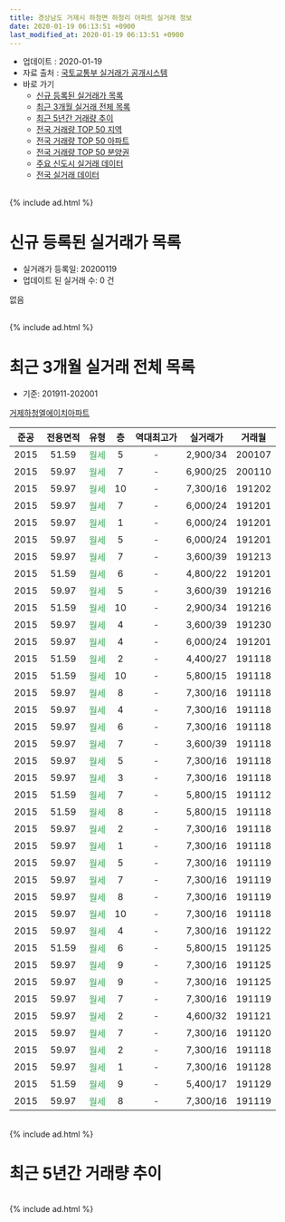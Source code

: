```yaml
---
title: 경상남도 거제시 하청면 하청리 아파트 실거래 정보
date: 2020-01-19 06:13:51 +0900
last_modified_at: 2020-01-19 06:13:51 +0900
---
```


* 업데이트 : 2020-01-19
* 자료 출처 : [국토교통부 실거래가 공개시스템](http://rt.molit.go.kr)
* 바로 가기
    * [신규 등록된 실거래가 목록](#신규-등록된-실거래가-목록)
    * [최근 3개월 실거래 전체 목록](#최근-3개월-실거래-전체-목록)
    * [최근 5년간 거래량 추이](#최근-5년간-거래량-추이)
    * [전국 거래량 TOP 50 지역](https://apt-info.github.io/apt-trade-info/최근-3개월-전국에서-가장-거래가-많이-발생한-지역)
    * [전국 거래량 TOP 50 아파트](https://apt-info.github.io/apt-trade-info/최근-3개월-전국에서-가장-거래가-많이-발생한-아파트)
    * [전국 거래량 TOP 50 분양권](https://apt-info.github.io/apt-trade-info/최근-3개월-전국에서-가장-거래가-많이-발생한-분양권)
    * [주요 신도시 실거래 데이터](https://apt-info.github.io/apt-trade-info/주요-신도시)
    * [전국 실거래 데이터](https://apt-info.github.io/apt-trade-info/전국)
<br>
{% include ad.html %}
<br>

# 신규 등록된 실거래가 목록
* 실거래가 등록일: 20200119
* 업데이트 된 실거래 수: 0 건

없음

<br>
{% include ad.html %}
<br>

# 최근 3개월 실거래 전체 목록
* 기준: 201911-202001


[거제하청엘에이치아파트](https://search.naver.com/search.naver?query=%EA%B2%BD%EC%83%81%EB%82%A8%EB%8F%84+%EA%B1%B0%EC%A0%9C%EC%8B%9C+%ED%95%98%EC%B2%AD%EB%A9%B4+%ED%95%98%EC%B2%AD%EB%A6%AC+%EA%B1%B0%EC%A0%9C%ED%95%98%EC%B2%AD%EC%97%98%EC%97%90%EC%9D%B4%EC%B9%98%EC%95%84%ED%8C%8C%ED%8A%B8)

|준공|전용면적|유형|층|역대최고가|실거래가|거래월|
|:---:|:---:|:---:|:---:|:---:|:---:|:---:|
|2015|51.59|<span style="color:#34a853">월세</span>|5|<span style="color:#444444">-</span>|2,900/34|200107|
|2015|59.97|<span style="color:#34a853">월세</span>|7|<span style="color:#444444">-</span>|6,900/25|200110|
|2015|59.97|<span style="color:#34a853">월세</span>|10|<span style="color:#444444">-</span>|7,300/16|191202|
|2015|59.97|<span style="color:#34a853">월세</span>|7|<span style="color:#444444">-</span>|6,000/24|191201|
|2015|59.97|<span style="color:#34a853">월세</span>|1|<span style="color:#444444">-</span>|6,000/24|191201|
|2015|59.97|<span style="color:#34a853">월세</span>|5|<span style="color:#444444">-</span>|6,000/24|191201|
|2015|59.97|<span style="color:#34a853">월세</span>|7|<span style="color:#444444">-</span>|3,600/39|191213|
|2015|51.59|<span style="color:#34a853">월세</span>|6|<span style="color:#444444">-</span>|4,800/22|191201|
|2015|59.97|<span style="color:#34a853">월세</span>|5|<span style="color:#444444">-</span>|3,600/39|191216|
|2015|51.59|<span style="color:#34a853">월세</span>|10|<span style="color:#444444">-</span>|2,900/34|191216|
|2015|59.97|<span style="color:#34a853">월세</span>|4|<span style="color:#444444">-</span>|3,600/39|191230|
|2015|59.97|<span style="color:#34a853">월세</span>|4|<span style="color:#444444">-</span>|6,000/24|191201|
|2015|51.59|<span style="color:#34a853">월세</span>|2|<span style="color:#444444">-</span>|4,400/27|191118|
|2015|51.59|<span style="color:#34a853">월세</span>|10|<span style="color:#444444">-</span>|5,800/15|191118|
|2015|59.97|<span style="color:#34a853">월세</span>|8|<span style="color:#444444">-</span>|7,300/16|191118|
|2015|59.97|<span style="color:#34a853">월세</span>|4|<span style="color:#444444">-</span>|7,300/16|191118|
|2015|59.97|<span style="color:#34a853">월세</span>|6|<span style="color:#444444">-</span>|7,300/16|191118|
|2015|59.97|<span style="color:#34a853">월세</span>|7|<span style="color:#444444">-</span>|3,600/39|191118|
|2015|59.97|<span style="color:#34a853">월세</span>|5|<span style="color:#444444">-</span>|7,300/16|191118|
|2015|59.97|<span style="color:#34a853">월세</span>|3|<span style="color:#444444">-</span>|7,300/16|191118|
|2015|51.59|<span style="color:#34a853">월세</span>|7|<span style="color:#444444">-</span>|5,800/15|191112|
|2015|51.59|<span style="color:#34a853">월세</span>|8|<span style="color:#444444">-</span>|5,800/15|191118|
|2015|59.97|<span style="color:#34a853">월세</span>|2|<span style="color:#444444">-</span>|7,300/16|191118|
|2015|59.97|<span style="color:#34a853">월세</span>|1|<span style="color:#444444">-</span>|7,300/16|191118|
|2015|59.97|<span style="color:#34a853">월세</span>|5|<span style="color:#444444">-</span>|7,300/16|191119|
|2015|59.97|<span style="color:#34a853">월세</span>|7|<span style="color:#444444">-</span>|7,300/16|191119|
|2015|59.97|<span style="color:#34a853">월세</span>|8|<span style="color:#444444">-</span>|7,300/16|191119|
|2015|59.97|<span style="color:#34a853">월세</span>|10|<span style="color:#444444">-</span>|7,300/16|191118|
|2015|59.97|<span style="color:#34a853">월세</span>|4|<span style="color:#444444">-</span>|7,300/16|191122|
|2015|51.59|<span style="color:#34a853">월세</span>|6|<span style="color:#444444">-</span>|5,800/15|191125|
|2015|59.97|<span style="color:#34a853">월세</span>|9|<span style="color:#444444">-</span>|7,300/16|191125|
|2015|59.97|<span style="color:#34a853">월세</span>|9|<span style="color:#444444">-</span>|7,300/16|191125|
|2015|59.97|<span style="color:#34a853">월세</span>|7|<span style="color:#444444">-</span>|7,300/16|191119|
|2015|59.97|<span style="color:#34a853">월세</span>|2|<span style="color:#444444">-</span>|4,600/32|191121|
|2015|59.97|<span style="color:#34a853">월세</span>|7|<span style="color:#444444">-</span>|7,300/16|191120|
|2015|59.97|<span style="color:#34a853">월세</span>|2|<span style="color:#444444">-</span>|7,300/16|191118|
|2015|59.97|<span style="color:#34a853">월세</span>|1|<span style="color:#444444">-</span>|7,300/16|191128|
|2015|51.59|<span style="color:#34a853">월세</span>|9|<span style="color:#444444">-</span>|5,400/17|191129|
|2015|59.97|<span style="color:#34a853">월세</span>|8|<span style="color:#444444">-</span>|7,300/16|191119|


<br>
{% include ad.html %}
<br>

# 최근 5년간 거래량 추이


<div style="width:100%;">
    <canvas id="deal_progress" height="200"></canvas>
</div>

<script>
new Chart(document.getElementById("deal_progress"), {
    type: 'line',
    data: {
        labels: ['201501','201502','201503','201504','201505','201506','201507','201508','201509','201510','201511','201512','201601','201602','201603','201604','201605','201606','201607','201608','201609','201610','201611','201612','201701','201702','201703','201704','201705','201706','201707','201708','201709','201710','201711','201712','201801','201802','201803','201804','201805','201806','201807','201808','201809','201810','201811','201812','201901','201902','201903','201904','201905','201906','201907','201908','201909','201910','201911','201912','202001'],
        datasets: [{
            label: '매매',
            pointRadius: 1,
            data: [0, 0, 1, 2, 1, 0, 0, 1, 0, 3, 1, 0, 0, 0, 0, 0, 0, 0, 0, 0, 0, 0, 0, 0, 0, 0, 0, 1, 0, 0, 0, 0, 0, 0, 0, 0, 0, 0, 1, 0, 0, 0, 1, 0, 0, 0, 0, 0, 0, 0, 0, 0, 0, 0, 0, 0, 1, 0, 0, 0, 0],
            borderColor: "rgba(255, 201, 14, 1)",
            backgroundColor: "rgba(255, 201, 14, 0.5)",
            fill: false,
            lineTension: 0
        },{
            label: '전월세',
            pointRadius: 1,
            data: [1, 0, 1, 0, 2, 0, 0, 0, 1, 30, 7, 14, 5, 6, 0, 0, 0, 1, 0, 2, 0, 5, 1, 1, 0, 2, 1, 0, 1, 3, 3, 1, 1, 1, 16, 1, 3, 1, 3, 0, 0, 1, 0, 0, 0, 0, 2, 5, 2, 0, 0, 0, 3, 0, 2, 2, 0, 0, 27, 10, 2],
            borderColor: "rgba(0, 141, 185, 1)",
            backgroundColor: "rgba(0, 141, 185, 0.5)",
            fill: false,
            lineTension: 0
        }
        ]
    },
    options: {
        responsive: true,
        title: {
            display: false
        },
        tooltips: {
            mode: 'index',
            intersect: false
        },
        hover: {
            mode: 'nearest',
            intersect: true
        },
        scales: {
            xAxes: [{
                display: true,
                scaleLabel: {
                    display: true,
                    labelString: '년/월'
                }
            }],
            yAxes: [{
                display: true,
                ticks: {
                    suggestedMin: 0,
                },
                scaleLabel: {
                    display: true,
                    labelString: '실거래 수'
                }
            }]
        }
    }
});

</script>


<br>
{% include ad.html %}
<br>

